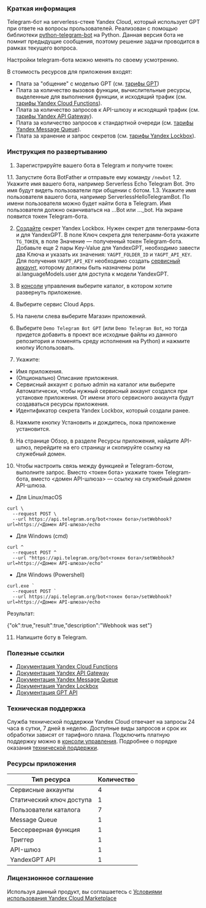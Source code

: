 ### Краткая информация
Telegram-бот на serverless-стеке Yandex Cloud, который использует GPT при ответе на вопросы прользователей. 
Реализован с помощью библиотеки [python-telegram-bot](https://docs.python-telegram-bot.org/en/stable/index.html) на Python.
Данная версия бота не помнит предыдущие сообщения, поэтому решение задачи проводится в рамках текущего вопроса.

Настройки telegram-бота можно менять по своему усмотрению.

В стоимость ресурсов для приложения входят:
- Плата за "общение" с моделью GPT (см. [тарифы GPT](https://cloud.yandex.ru/ru/docs/yandexgpt/pricing))
- Плата за количество вызовов функции, вычислительные ресурсы, выделенные для выполнения функции, и исходящий трафик (см. [тарифы Yandex Cloud Functions](https://cloud.yandex.ru/ru/docs/functions/pricing)).
- Плата за количество запросов к API-шлюзу и исходящий трафик (см. [тарифы Yandex API Gateway](https://cloud.yandex.ru/ru/docs/api-gateway/pricing)).
- Плата за количество запросов к стандартной очереди (см. [тарифы Yandex Message Queue](https://cloud.yandex.ru/ru/docs/message-queue/pricing)).
- Плата за хранение и запрос секретов (см. [тарифы Yandex Lockbox](https://cloud.yandex.ru/ru/docs/lockbox/pricing)).

### Инструкция по развертыванию
1. Зарегистрируйте вашего бота в Telegram и получите токен:

1.1. Запустите бота BotFather и отправьте ему команду `/newbot`
1.2. Укажите имя вашего бота, например Serverless Echo Telegram Bot. Это имя будут видеть пользователи при общении с ботом.
1.3. Укажите имя пользователя вашего бота, например ServerlessHelloTelegramBot. По имени пользователя можно будет найти бота в Telegram. Имя пользователя должно оканчиваться на ...Bot или ..._bot.
На экране появится токен Telegram-бота.

2. [Создайте](https://cloud.yandex.ru/docs/lockbox/operations/secret-create) секрет Yandex Lockbox. Нужен секрет для телеграмм-бота и для YandexGPT. В поле Ключ секрета для телеграмм-бота укажите `TG_TOKEN`, в поле Значение — полученный токен Telegram-бота. Добавьте еще 2 пары Key-Value для YandexGPT, необходимо завести два Ключа и указать их значения: `YAGPT_FOLDER_ID` и `YAGPT_API_KEY`. Для получения `YAGPT_API_KEY` необходимо создать [сервисный аккаунт](https://cloud.yandex.ru/ru/docs/iam/quickstart-sa), которому должны быть назначены роли ai.languageModels.user для доступа к модели YandexGPT.

3. В [консоли](https://console.cloud.yandex.com/) управления выберите каталог, в котором хотите развернуть приложение.

4. Выберите сервис Cloud Apps.

5. На панели слева выберите Магазин приложений.

6. Выберите `Demo Telegram Bot GPT` (или `Demo Telegram Bot`, но тогда придется добавить в проект все исходные файлы из данного репозитория и поменять среду исполнения на Python) и нажмите кнопку Использовать.

7. Укажите:

- Имя приложения.
- (Опционально) Описание приложения.
- Сервисный аккаунт с ролью admin на каталог или выберите Автоматически, чтобы нужный сервисный аккаунт создался при установке приложения. От имени этого сервисного аккаунта будут создаваться ресурсы приложения.
- Идентификатор секрета Yandex Lockbox, который создали ранее.

8. Нажмите кнопку Установить и дождитесь, пока приложение установится.

9. На странице Обзор, в разделе Ресурсы приложения, найдите API-шлюз, перейдите на его страницу и скопируйте ссылку на служебный домен.

10. Чтобы настроить связь между функцией и Telegram-ботом, выполните запрос. Вместо <токен бота> укажите токен Telegram-бота, вместо <домен API-шлюза> — ссылку на служебный домен API-шлюза.
- Для Linux/macOS
```
curl \
  --request POST \
  --url https://api.telegram.org/bot<токен бота>/setWebhook?url=https://<Домен API-шлюза>/echo
```
- Для Windows (cmd)
```
curl ^
  --request POST ^
  --url "https://api.telegram.org/bot<токен бота>/setWebhook?url=https://<Домен API-шлюза>/echo"
```
- Для Windows (Powershell)
```
curl.exe `
  --request POST `
  --url https://api.telegram.org/bot<токен бота>/setWebhook?url=https://<Домен API-шлюза>/echo
```

Результат:

{"ok":true,"result":true,"description":"Webhook was set"}

11. Напишите боту в Telegram.

### Полезные ссылки
- [Документация Yandex Cloud Functions](https://cloud.yandex.ru/ru/docs/functions/)
- [Документация Yandex API Gateway](https://cloud.yandex.ru/ru/docs/api-gateway/)
- [Документация Yandex Message Queue](https://cloud.yandex.ru/ru/docs/message-queue/)
- [Документация Yandex Lockbox](https://cloud.yandex.ru/ru/docs/lockbox/)
- [Документация GPT API](https://cloud.yandex.ru/ru/docs/yandexgpt/)

### Техническая поддержка
Служба технической поддержки Yandex Cloud отвечает на запросы 24 часа в сутки, 7 дней в неделю. Доступные виды запросов и срок их обработки зависят от тарифного плана. Подключить платную поддержку можно в [консоли управления](https://support.yandex.cloud/plans?section=plan). Подробнее о порядке оказания [технической поддержки](https://cloud.yandex.ru/ru/docs/support/overview).

### Ресурсы приложения
| Тип ресурса | Количество |
| ----------- | ----------- |
| Сервисные аккаунты	  | 4   |
| Статический ключ доступа  | 1   |
| Пользователи каталога | 7   |
| Message Queue	  | 1   |
| Бессерверная функция  | 1   |
| Триггер	   | 1   |
| API-шлюз  | 1   |
| YandexGPT API  | 1   |


### Лицензионное соглашение
Используя данный продукт, вы соглашаетесь с [Условиями использования Yandex Cloud Marketplace](https://yandex.ru/legal/cloud_terms_marketplace/)